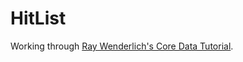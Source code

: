 # HitList

Working through [Ray Wenderlich's Core Data Tutorial](https://www.raywenderlich.com/115695/getting-started-with-core-data-tutorial).
